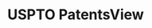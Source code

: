 ---
bigquery: https://console.cloud.google.com/bigquery?p=patents-public-data&d=patentsview&page=dataset
citation: Attribution should be given to PatentsView for use, distribution, or derivative
  works.
code: https://github.com/CSSIP-AIR/PatentsView-Code-Snippets/
contributors: USPTO
cost: None
description: 'PatentsView includes US patent data including raw data (summaries, applications,
  pregrant applications), disambugations of inventors and assignees, and inventor
  gender estimates.  Also foreign priority data, # of figures and sheets, and government
  interest statements.'
documentation: https://patentsview.org/query/builder-faqs
last_edit: 04/08/2022, 04:56:19
location: https://patentsview.org/
maintained_by: USPTO
record_creation_timestamp: 12/2/2020 17:20:46
schema_fields:
- _371_date
- disamb_inventor_id_20201229
- name
- section_id
- gi_statement
- sector_title
- disamb_assignee_id_20190820
- male_flag
- main_group
- organization
- rawassignee_id
- county_fips
- disamb_assignee_id_20190312
- section
- county
- disamb_assignee_id_20181127
- organization_id
- exemplary
- subcategory_id
- level_one
- _102_date
- subgroup_id
- latitude
- contract_award_number
- category_id
- doc_type
- disamb_inventor_id_20180528
- f371_date
- subclass_id
- filename
- country_transformed
- action_date
- disamb_inventor_id_20190312
- disamb_assignee_id_20200331
- title
- mainclass_id
- term_disclaimer
- dependent
- abstract
- rawinventor_id
- lname
- subclass
- reldocno
- classification_value
- assignee_id
- num
- disamb_inventor_id_20170808
- disamb_inventor_id_20181127
- male
- ipc_version_indicator
- sequence
- group_id
- role
- disamb_inventor_id_20190820
- inventor_id
- fname
- num_figures
- num_claims
- citation_id
- uuid
- status
- application_id
- disamb_inventor_id_20200331
- latlong
- series_code
- country
- f102_date
- classification_level
- disamb_inventor_id_20200630
- level_two
- lawyer_id
- state_fips
- rawlocation_id
- classification_status
- level_three
- field_title
- term_extension
- disamb_inventor_id_20191231
- name_last
- publication_number
- applicant_type
- disamb_inventor_id_20200929
- symbol_position
- deceased
- subsection_id
- location_id
- disamb_inventor_id_20170307
- relkind
- disamb_assignee_id_20200630
- group
- number
- attribution_status
- doctype
- num_sheets
- disamb_inventor_id_20171003
- patent_id
- subgroup
- disamb_assignee_id_20191231
- disamb_assignee_id_20200929
- term_grant
- disamb_inventor_id_20191008
- type
- date
- classification_data_source
- field_id
- variety
- length
- disamb_inventor_id_20171226
- city
- state
- disamb_assignee_id_20191008
- name_first
- latin_name
- text
- category
- longitude
- lapse_of_patent
- withdrawn
- id
- rule_47
- designation
- ipc_class
- rel_id
- kind
- disclaimer_date
shortname: patentsview
tags:
- disambiguation
- United States
- gender
terms_of_use: Creative Commons Attribution 4.0 International License.
timeframe: 1963-1999
title: USPTO PatentsView
uuid: cf1780b1-e265-4e49-8d1d-83b9cfe0fd9a
---